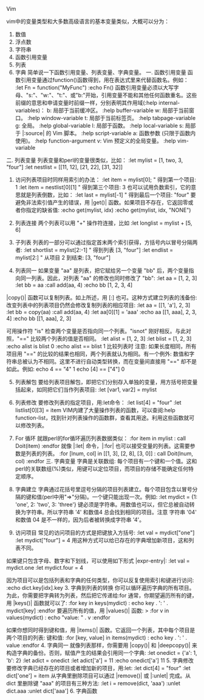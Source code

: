 Vim

vim中的变量类型和大多数高级语言的基本变量类似，大概可以分为：
1. 数值
2. 浮点数
3. 字符串
4. 函数引用变量
5. 列表
6. 字典
简单说一下函数引用变量、列表变量、字典变量。
一. 函数引用变量
函数引用变量通过function()函数得到，用在表达式里来代替函数名。例如：
:let Fn = function("MyFunc")
:echo Fn()
函数引用变量必须以大写字母、"s:"、"w:"、"t:"、或"b:"开始，引用变量不能和其他任何函数重名。这些前缀的意思和申请变量时前缀一样，分别表明其作用域(:help internal-variables)：
b: 局部于当前缓冲区。 :help buffer-variable
w: 局部于当前窗口。 :help window-variable
t: 局部于当前标签页。 :help tabpage-variable
g: 全局。 :help global-variable
l: 局部于函数。 :help local-variable
s: 局部于 |:source| 的 Vim 脚本。 :help script-variable
a: 函数参数 (只限于函数内使用)。 :help function-argument
v: Vim 预定义的全局变量。 :help vim-variable

二. 列表变量
列表变量和perl的变量很类似，比如：
:let mylist = [1, two, 3, "four"]
:let nestlist = [[11, 12], [21, 22], [31, 32]]
1. 访问列表项目时同样用索引的办法：
:let item = mylist[0]; " 得到第一个项目: 1
:let item = nestlist[0][1] " 得到第三个项目: 3
也可以试用负数索引，它的意思就是列表倒数，比如：
:let last = mylist[-1] " 得到最后一个项目: "four"
要避免非法索引值产生的错误，用 |get()| 函数。如果项目不存在，它返回零或者你指定的缺省值:
:echo get(mylist, idx)
:echo get(mylist, idx, "NONE")

2. 列表连接 两个列表可以用 "+" 操作符连接，比如 :let longlist = mylist + [5, 6]
3. 子列表 列表的一部分可以通过指定首末两个索引获得，方括号内以冒号分隔两者:
:let shortlist = mylist[2:-1] " 得到列表 [3, "four"]
:let endlist = mylist[2:] " 从项目 2 到结束: [3, "four"]
4. 列表同一 如果变量 "aa" 是列表，把它赋给另一个变量 "bb" 后，两个变量指向同一列表。因此，对列表 "aa" 的修改也同时修改了 "bb":
:let aa = [1, 2, 3]
:let bb = aa
:call add(aa, 4)
:echo bb
[1, 2, 3, 4]

|copy()| 函数可以复制列表。如上所述，用 [:] 也可。这种方式建立列表的浅备份: 改变列表中的列表项目仍然会修改复制列表的相应项目:
:let aa = [[1, 'a'], 2, 3]
:let bb = copy(aa)
:call add(aa, 4)
:let aa[0][1] = 'aaa'
:echo aa
[[1, aaa], 2, 3, 4]
:echo bb
[[1, aaa], 2, 3]

可用操作符 "is" 检查两个变量是否指向同一个列表。"isnot" 刚好相反。与此对照，"==" 比较两个列表的值是否相同。
:let alist = [1, 2, 3]
:let blist = [1, 2, 3]
:echo alist is blist
0
:echo alist == blist
1
比较列表时 注意: 如果长度相同，所有项目用 "==" 的比较的结果也相同，两个列表就认为相同。有一个例外: 数值和字符串总被认为不相同。这里不进行自动类型转换，而在变量间直接用 "==" 却不是如此。例如:
echo 4 == "4"
1
echo [4] == ["4"]
0

5. 列表解包 要给列表项目解包，即把它们分别存入单独的变量，用方括号把变量括起来，如同把它们当作列表项目:
:let [var1, var2] = mylist
6. 列表修改 要修改列表的指定项目，用:let命令：
:let list[4] = "four"
:let listlist[0][3] = item
VIM内建了大量操作列表的函数，可以查阅:help function-list，找到针对列表操作的函数群，查看其用途。利用这些函数就可以修改列表。

7. For 循环 就跟perl的for循环遍历列表数据类似：
:for item in mylist
: call Doit(item)
:endfor
就像 |:let| 命令，|:for| 也可以接受变量的列表。这需要参数是列表的列表。
:for [lnum, col] in [[1, 3], [2, 8], [3, 0]]
: call Doit(lnum, col)
:endfor
三. 字典变量
字典是关联数组: 每个项目有一个键和一个值。这和perl的关联数组(%)类似，用键可以定位项目，而项目的存储不能确定任何特定顺序。
1. 字典建立
字典通过花括号里逗号分隔的项目列表建立。每个项目包含以冒号分隔的键和值(perl中用"=>"分隔)。一个键只能出现一次。例如:
:let mydict = {1: 'one', 2: 'two', 3: 'three'}
键必须是字符串。用数值也可以，但它总被自动转换为字符串。所以字符串 '4' 和数值4 总会找到相同的项目。注意 字符串 '04' 和数值 04 是不一样的，因为后者被转换成字符串 '4'。
2. 访问项目
常见的访问项目的方式是把键放入方括号:
:let val = mydict["one"]
:let mydict["four"] = 4
用这种方式可以给已存在的字典增加新项目，这和列表不同。

如果键只包含字母、数字和下划线，可以使用如下形式 |expr-entry|:
:let val = mydict.one
:let mydict.four = 4

因为项目可以是包括列表和字典的任何类型，你可以反复使用索引和键进行访问:
:echo dict.key[idx].key
3. 字典到列表的转换
你可以循环遍历字典的所有项目。为此，你需要把字典转为列表，然后把它传递给:for
通常，你期望遍历所有的键，用 |keys()| 函数就可以了:
:for key in keys(mydict)
: echo key . ': ' . mydict[key]
:endfor
要遍历所有的值，用 |values()| 函数: >
:for v in values(mydict)
: echo "value: " . v
:endfor

如果你想同时得到键和值，用 |items()| 函数。它返回一个列表，其中每个项目是两个项目的列表: 键和值:
:for [key, value] in items(mydict)
: echo key . ': ' . value
:endfor
4. 字典同一
就像列表那样，你需要用 |copy()| 和 |deepcopy()| 来构造字典的备份。否则，赋值产生的结果会引用同一个字典:
:let onedict = {'a': 1, 'b': 2}
:let adict = onedict
:let adict['a'] = 11
:echo onedict['a']
11
5. 字典修改
要修改字典已经存在的项目或者增加新的项目，用:let:
:let dict[4] = "four"
:let dict['one'] = item
从字典里删除项目可以通过 |remove()| 或 |:unlet| 完成。从 dict 里删除键 "aaa" 的项目有三种方法:
:let i = remove(dict, 'aaa')
:unlet dict.aaa
:unlet dict['aaa']
6. 字典函数
